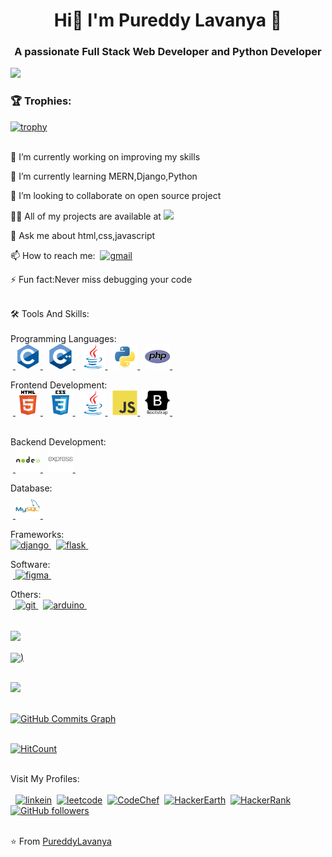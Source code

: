 <p align="center"><h1 align="center">Hi👋 I'm Pureddy Lavanya 💫</h1>
<h3 align="center">A passionate Full Stack Web Developer and Python Developer</h3>

![](https://komarev.com/ghpvc/?username=PureddyLavanya)
<br>

### :trophy: Trophies:
 
 
 
[![trophy](https://github-profile-trophy.vercel.app/?username=PureddyLavanya)](https://github.com/PureddyLavanya/github-profile-trophy)
      <br><br>
      
      
🔭 I’m currently working on improving my skills

🌱 I’m currently learning MERN,Django,Python 

👯 I’m looking to collaborate on open source project

👨‍💻 All of my projects are available at <a href="https://github.com/PureddyLavanya"><img src="http://img.shields.io/badge/-Github-000000?style=flat&logo=github&logoColor=FFFFFF"></a>

💬 Ask me about html,css,javascript

📫 How to reach me: &nbsp;[![gmail](https://img.shields.io/badge/-Gmail-c14438?style=flat-square&logo=Gmail&logoColor=white&link=mailto:pureddylavanya2002@gmail.com)](mailto:pureddylavanya2002@gmail.com)

⚡ Fun fact:Never miss debugging your code
<br><br>

🛠️ Tools And Skills:<br><br>
Programming Languages:<br>
&nbsp;<a href="https://www.cprogramming.com/" target="_blank" rel="noreferrer"> <img src="https://raw.githubusercontent.com/devicons/devicon/master/icons/c/c-original.svg" alt="c" width="40" height="40"/> </a> &nbsp;
<a href="https://www.w3schools.com/cpp/" target="_blank" rel="noreferrer"> <img src="https://raw.githubusercontent.com/devicons/devicon/master/icons/cplusplus/cplusplus-original.svg" alt="cplusplus" width="40" height="40"/> </a> &nbsp;
<a href="https://www.java.com" target="_blank" rel="noreferrer"> <img src="https://raw.githubusercontent.com/devicons/devicon/master/icons/java/java-original.svg" alt="java" width="40" height="40"/> </a> &nbsp;
<a href="https://www.python.org" target="_blank" rel="noreferrer"> <img src="https://raw.githubusercontent.com/devicons/devicon/master/icons/python/python-original.svg" alt="python" width="40" height="40"/> </a>&nbsp;
<a href="https://www.php.net" target="_blank" rel="noreferrer"> <img src="https://raw.githubusercontent.com/devicons/devicon/master/icons/php/php-original.svg" alt="php" width="40" height="40"/> </a> &nbsp;

Frontend Development:<br>
&nbsp;<a href="https://www.w3.org/html/" target="_blank" rel="noreferrer"> <img src="https://raw.githubusercontent.com/devicons/devicon/master/icons/html5/html5-original-wordmark.svg" alt="html5" width="40" height="40"/> </a>&nbsp;
<a href="https://www.w3schools.com/css/" target="_blank" rel="noreferrer"> <img src="https://raw.githubusercontent.com/devicons/devicon/master/icons/css3/css3-original-wordmark.svg" alt="css3" width="40" height="40"/> </a>&nbsp;
<a href="https://www.java.com" target="_blank" rel="noreferrer"> <img src="https://raw.githubusercontent.com/devicons/devicon/master/icons/java/java-original.svg" alt="java" width="40" height="40"/> </a>&nbsp;
<a href="https://developer.mozilla.org/en-US/docs/Web/JavaScript" target="_blank" rel="noreferrer"> <img src="https://raw.githubusercontent.com/devicons/devicon/master/icons/javascript/javascript-original.svg" alt="javascript" width="40" height="40"/> </a>&nbsp;
<a href="https://getbootstrap.com" target="_blank" rel="noreferrer"> <img src="https://raw.githubusercontent.com/devicons/devicon/master/icons/bootstrap/bootstrap-plain-wordmark.svg" alt="bootstrap" width="40" height="40"/> </a> &nbsp;

<br>
Backend Development:<br>
&nbsp;<a href="https://nodejs.org" target="_blank" rel="noreferrer"> <img src="https://raw.githubusercontent.com/devicons/devicon/master/icons/nodejs/nodejs-original-wordmark.svg" alt="nodejs" width="40" height="40"/> </a>&nbsp;
<a href="https://expressjs.com" target="_blank" rel="noreferrer"> <img src="https://raw.githubusercontent.com/devicons/devicon/master/icons/express/express-original-wordmark.svg" alt="express" width="40" height="40"/> </a> &nbsp;
<br>

Database:<br>
&nbsp;<a href="https://www.mysql.com/" target="_blank" rel="noreferrer"> <img src="https://raw.githubusercontent.com/devicons/devicon/master/icons/mysql/mysql-original-wordmark.svg" alt="mysql" width="40" height="40"/> </a>&nbsp;
<br>

Frameworks:<br>
<a href="https://www.djangoproject.com/" target="_blank" rel="noreferrer"> <img src="https://cdn.worldvectorlogo.com/logos/django.svg" alt="django" width="40" height="40"/> </a>&nbsp;
<a href="https://flask.palletsprojects.com/" target="_blank" rel="noreferrer"> <img src="https://www.vectorlogo.zone/logos/pocoo_flask/pocoo_flask-icon.svg" alt="flask" width="40" height="40"/> </a>&nbsp;
<br>

Software:<br>
&nbsp;<a href="https://www.figma.com/" target="_blank" rel="noreferrer"> <img src="https://www.vectorlogo.zone/logos/figma/figma-icon.svg" alt="figma" width="40" height="40"/> </a> &nbsp;
<br>

Others:<br>
&nbsp;<a href="https://git-scm.com/" target="_blank" rel="noreferrer"> <img src="https://www.vectorlogo.zone/logos/git-scm/git-scm-icon.svg" alt="git" width="40" height="40"/> </a> &nbsp;
<a href="https://www.arduino.cc/" target="_blank" rel="noreferrer"> <img src="https://cdn.worldvectorlogo.com/logos/arduino-1.svg" alt="arduino" width="40" height="40"/> </a> &nbsp;
<br><br>

<a href="https://github.com/PureddyLavanya">
  <img align="center" src="https://github-readme-stats.vercel.app/api/top-langs/?username=PureddyLavanya&theme=dark&bg_color=8A2BE2&text_color=ffffff&title_color=fff&icon_color=FFD700&hide_langs_below=1" />
</a>
<br><br>
<a href="https://github.com/PureddyLavanya"><img align="center" src="https://github-readme-stats.vercel.app/api?username=PureddyLavanya&&show_icons=true&ring=0891b2&title_color=fff&icon_color=FFD700&text_color=ECECEC&bg_color=8A2BE2">)</a>
<br><br>

 <a href="http://www.github.com/PureddyLavanya"><img src="https://github-readme-streak-stats.herokuapp.com/?user=PureddyLavanya&stroke=ffffff&background=8A2BE2&ring=0891b2&fire=0891b2&currStreakNum=ffffff&currStreakLabel=0891b2&sideNums=ffffff&sideLabels=ffffff&dates=ffffff&hide_border=true" /></a>
<br><br>

<a href="http://www.github.com/PureddyLavanya"><img src="https://github-readme-activity-graph.cyclic.app/graph?username=PureddyLavanya&bg_color=8A2BE2&color=ffffff&line=FFD700&point=ffffff&area_color=1c1917&area=true&hide_border=true&custom_title=GitHub%20Commits%20Graph" alt="GitHub Commits Graph" /></a>
<br><br>

[![HitCount](http://hits.dwyl.com/PureddyLavanya/PureddyLavanya.svg)](http://hits.dwyl.com/PureddyLavanya/PureddyLavanya)
<br><br>

Visit My Profiles:<br><br>
&nbsp;&nbsp;[![linkein](https://img.shields.io/badge/-LinkedIn-blue?style=flat-square&logo=Linkedin&logoColor=white&link=https://www.linkedin.com/in/p-lavanya-3147p/)](https://www.linkedin.com/in/p-lavanya-3147p/)&nbsp; 
 [![leetcode](https://img.shields.io/badge/-Leetcode-FFA119?style=flat-square&logo=leetcode&logoColor=white)](https://leetcode.com/Lavanyap89/)&nbsp;
 [![CodeChef](https://img.shields.io/badge/-CodeChef-beige?style=flat-square&logo=codechef&logoColor=grey)](https://www.codechef.com/users/pureddylavanya)&nbsp;
 [![HackerEarth](https://img.shields.io/badge/-HackerEarth-blue?style=flat-square&logo=hackerearth&logoColor=White)](https://www.hackerearth.com/@PureddyLavanya)&nbsp;
 [![HackerRank](https://img.shields.io/badge/-HackerRank-ffffff?style=flat-square&logo=hackerrank&logoColor=green)](https://www.hackerrank.com/Lavanya7133?hr_r=1)&nbsp;
[![GitHub followers](https://img.shields.io/github/followers/PureddyLavanya.svg?style=social&label=Follow&maxAge=2592000)](https://github.com/PureddyLavanya?tab=followers)
<br><br>

⭐️ From <a href="https://github.com/PureddyLavanya">PureddyLavanya</a>
